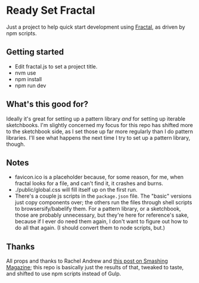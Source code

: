 # Ready Set Fractal

Just a project to help quick start development using [Fractal](https://fractal.build/), as driven by npm scripts.

## Getting started

* Edit fractal.js to set a project title.
* nvm use
* npm install
* npm run dev

## What's this good for?

Ideally it's great for setting up a pattern library _and_ for setting up iterable sketchbooks. I'm slightly concerned my focus for this repo has shifted more to the sketchbook side, as I set those up far more regularly than I do pattern libraries. I'll see what happens the next time I try to set up a pattern library, though.

## Notes

* favicon.ico is a placeholder because, for some reason, for me, when fractal looks for a file, and can't find it, it crashes and burns.
* ./public/global.css will fill itself up on the first run.
* There's a couple js scripts in the `package.json` file. The "basic" versions just copy components over; the others run the files through shell scripts to browsersify/babelify them. For a pattern library, or a sketchbook, those are probably unnecessary, but they're here for reference's sake, because if I ever do need them again, I don't want to figure out how to do all that again. (I should convert them to node scripts, but.)

## Thanks

All props and thanks to Rachel Andrew and [this post on Smashing Magazine](https://www.smashingmagazine.com/2018/07/pattern-library-first-css/); this repo is basically just the results of that, tweaked to taste, and shifted to use npm scripts instead of Gulp.

